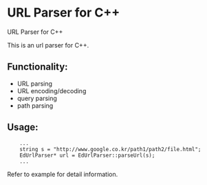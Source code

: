 URL Parser for C++
==================

URL Parser for C++

This is an url parser for C++.

Functionality:
--------------
- URL parsing
- URL encoding/decoding
- query parsing
- path parsing


Usage:
------
```
    ...
    string s = "http://www.google.co.kr/path1/path2/file.html";
    EdUrlParser* url = EdUrlParser::parseUrl(s);
    ...
```

Refer to example for detail information.

